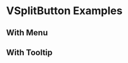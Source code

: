 # VSplitButton Examples

## With Menu
<code-tab>
<template #example>
<WithMenu />
</template>
<template #code>

```vue
<!--@include: ./components/split-button/WithMenu.vue -->
```
</template>
</code-tab>

## With Tooltip
<code-tab>
<template #example>
<WithTooltip />
</template>
<template #code>

```vue
<!--@include: ./components/split-button/WithTooltip.vue -->
```
</template>
</code-tab>

<script setup lang="ts">
import CodeTab from '../custom/CodeTab.vue';
import { defineClientComponent } from 'vitepress';

const WithMenu = defineClientComponent(() =>  import('./components/split-button/WithMenu.vue'));
const WithTooltip = defineClientComponent(() =>  import('./components/split-button/WithTooltip.vue'));
</script>
